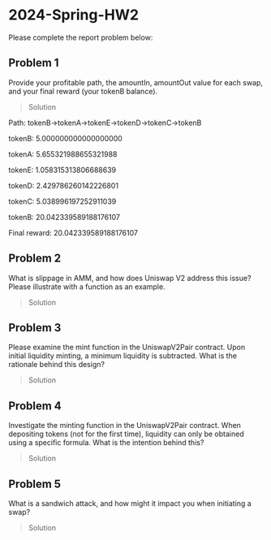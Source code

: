 # 2024-Spring-HW2

Please complete the report problem below:

## Problem 1
Provide your profitable path, the amountIn, amountOut value for each swap, and your final reward (your tokenB balance).

> Solution

Path: tokenB->tokenA->tokenE->tokenD->tokenC->tokenB

tokenB: 5.000000000000000000

tokenA: 5.655321988655321988

tokenE: 1.058315313806688639

tokenD: 2.429786260142226801

tokenC: 5.038996197252911039

tokenB: 20.042339589188176107

Final reward: 20.042339589188176107

## Problem 2
What is slippage in AMM, and how does Uniswap V2 address this issue? Please illustrate with a function as an example.

> Solution

## Problem 3
Please examine the mint function in the UniswapV2Pair contract. Upon initial liquidity minting, a minimum liquidity is subtracted. What is the rationale behind this design?

> Solution

## Problem 4
Investigate the minting function in the UniswapV2Pair contract. When depositing tokens (not for the first time), liquidity can only be obtained using a specific formula. What is the intention behind this?

> Solution

## Problem 5
What is a sandwich attack, and how might it impact you when initiating a swap?

> Solution

